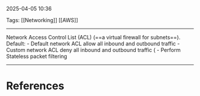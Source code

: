 2025-04-05 10:36

Tags: [[Networking]] [[AWS]]

---

Network Access Control List (ACL) (==a virtual firewall for subnets==). Default:
    - Default network ACL allow all inbound and outbound traffic
    - Custom network ACL deny all inbound and outbound traffic (
    - Perform Stateless packet filtering

---
# References